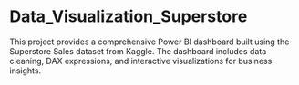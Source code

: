 # Data_Visualization_Superstore
This project provides a comprehensive Power BI dashboard built using the Superstore Sales dataset from Kaggle. The dashboard includes data cleaning, DAX expressions, and interactive visualizations for business insights.
